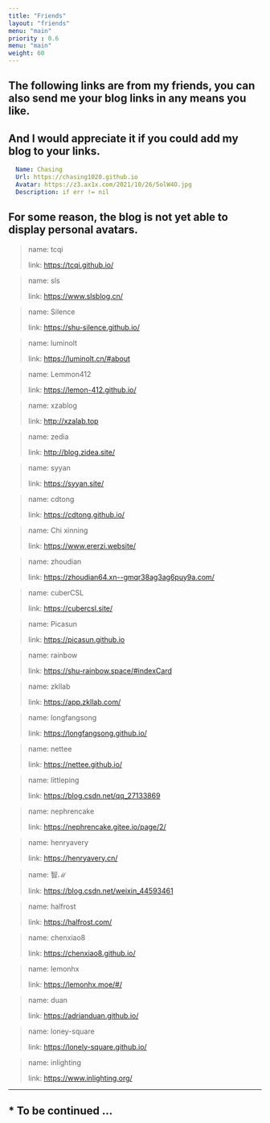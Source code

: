 ```yaml
---
title: "Friends"
layout: "friends"
menu: "main"
priority : 0.6
menu: "main"
weight: 60
---
```


## The following links are from my friends, you can also send me your blog links in any means you like.

## And I would appreciate it if you could add my blog to your links.

```yaml
  Name: Chasing
  Url: https://chasing1020.github.io
  Avatar: https://z3.ax1x.com/2021/10/26/5olW4O.jpg
  Description: if err != nil
```

## For some reason, the blog is not yet able to display personal avatars.



>    name: tcqi
>
>    link: https://tcqi.github.io/

>    name: sls
>
>    link: https://www.slsblog.cn/

>    name: Silence
>
>    link: https://shu-silence.github.io/

>    name: luminolt
>
>    link: https://luminolt.cn/#about

>    name: Lemmon412
>
>    link: https://lemon-412.github.io/

>    name: xzablog
>
>    link: http://xzalab.top

>    name: zedia
>
>    link: http://blog.zidea.site/

>    name: syyan
>
>    link: https://syyan.site/

>    name: cdtong
>
>    link: https://cdtong.github.io/

>    name: Chi xinning
>
>    link: https://www.ererzi.website/

>    name: zhoudian
>
>    link: https://zhoudian64.xn--gmqr38ag3ag6puy9a.com/

>    name: cuberCSL
>
>    link: https://cubercsl.site/

>    name: Picasun
>
>    link: https://picasun.github.io

>    name: rainbow
>
>    link: https://shu-rainbow.space/#indexCard

>    name: zkllab
>
>    link: https://app.zkllab.com/

>    name: longfangsong
>
>    link: https://longfangsong.github.io/

>    name: nettee
>
>    link: https://nettee.github.io/

>    name: littleping
>
>    link: https://blog.csdn.net/qq_27133869

>    name: nephrencake
>
>    link: https://nephrencake.gitee.io/page/2/

>    name: henryavery
>
>    link: https://henryavery.cn/

>    name: 智ℳ
>
>    link: https://blog.csdn.net/weixin_44593461


>    name: halfrost
>
>    link: https://halfrost.com/


>    name: chenxiao8
>    
>    link: https://chenxiao8.github.io/


>    name: lemonhx
>    
>    link: https://lemonhx.moe/#/


>    name: duan
>    
>    link: https://adrianduan.github.io/


>    name: loney-square
>    
>    link: https://lonely-square.github.io/


>    name: inlighting
>
>    link: https://www.inlighting.org/


--- 

## * To be continued ...

​    
